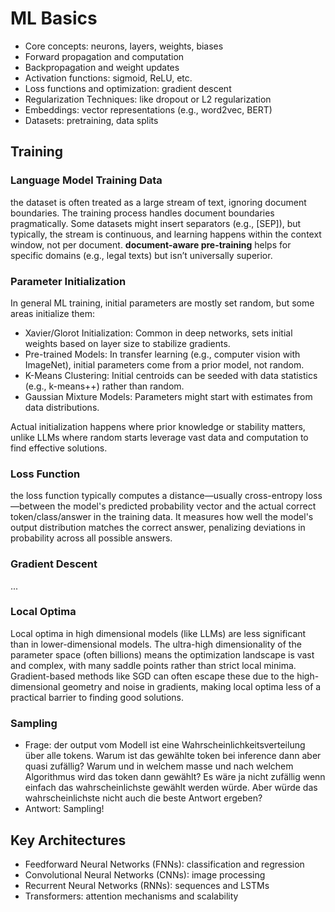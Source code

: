 # ML Basics

- Core concepts: neurons, layers, weights, biases
- Forward propagation and computation
- Backpropagation and weight updates
- Activation functions: sigmoid, ReLU, etc.
- Loss functions and optimization: gradient descent
- Regularization Techniques: like dropout or L2 regularization
- Embeddings: vector representations (e.g., word2vec, BERT)
- Datasets: pretraining, data splits

## Training

### Language Model Training Data

the dataset is often treated as a large stream of text, ignoring document boundaries. The training process handles document boundaries pragmatically. Some datasets might insert separators (e.g., [SEP]), but typically, the stream is continuous, and learning happens within the context window, not per document. **document-aware pre-training** helps for specific domains (e.g., legal texts) but isn’t universally superior.

### Parameter Initialization

In general ML training, initial parameters are mostly set random, but some areas initialize them:

- Xavier/Glorot Initialization: Common in deep networks, sets initial weights based on layer size to stabilize gradients.
- Pre-trained Models: In transfer learning (e.g., computer vision with ImageNet), initial parameters come from a prior model, not random.
- K-Means Clustering: Initial centroids can be seeded with data statistics (e.g., k-means++) rather than random.
- Gaussian Mixture Models: Parameters might start with estimates from data distributions.

Actual initialization happens where prior knowledge or stability matters, unlike LLMs where random starts leverage vast data and computation to find effective solutions.

### Loss Function

the loss function typically computes a distance—usually cross-entropy loss—between the model's predicted probability vector and the actual correct token/class/answer in the training data. It measures how well the model's output distribution matches the correct answer, penalizing deviations in probability across all possible answers.

### Gradient Descent

...

### Local Optima

Local optima in high dimensional models (like LLMs) are less significant than in lower-dimensional models. The ultra-high dimensionality of the parameter space (often billions) means the optimization landscape is vast and complex, with many saddle points rather than strict local minima. Gradient-based methods like SGD can often escape these due to the high-dimensional geometry and noise in gradients, making local optima less of a practical barrier to finding good solutions.

### Sampling

- Frage: der output vom Modell ist eine Wahrscheinlichkeitsverteilung über alle tokens. Warum ist das gewählte token bei inference dann aber quasi zufällig? Warum und in welchem masse und nach welchem Algorithmus wird das token dann gewählt? Es wäre ja nicht zufällig wenn einfach das wahrscheinlichste gewählt werden würde. Aber würde das wahrscheinlichste nicht auch die beste Antwort ergeben?
- Antwort: Sampling!

## Key Architectures
- Feedforward Neural Networks (FNNs): classification and regression
- Convolutional Neural Networks (CNNs): image processing
- Recurrent Neural Networks (RNNs): sequences and LSTMs
- Transformers: attention mechanisms and scalability